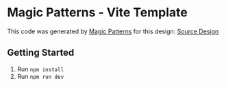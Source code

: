 # Magic Patterns - Vite Template

This code was generated by [Magic Patterns](https://magicpatterns.com) for this design: [Source Design](https://www.magicpatterns.com/c/pqvfvnkjnnmj3fc4d4xosg)

## Getting Started

1. Run `npm install`
2. Run `npm run dev`
